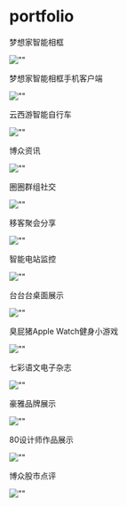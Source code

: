 # portfolio

 梦想家智能相框

![""](images/hulk-home.jpg)

梦想家智能相框手机客户端

![""](images/hulk-mobile.png)

云西游智能自行车

![""](images/xiyou.jpeg)

博众资讯

![""](images/bzinfo.jpeg)

圈圈群组社交

![""](images/oo.png)

移客聚会分享

![""](images/ekeo.jpeg)

智能电站监控

![""](images/power.png)

台台台桌面展示

![""](images/baymax.png)

臭屁猪Apple Watch健身小游戏

![""](images/donald.png)

七彩语文电子杂志

![""](images/emag.jpg)

豪雅品牌展示

![""](images/TagHeuer.png)

80设计师作品展示

![""](images/80ad.png)

博众股市点评

![""](images/bzmoney.png)

